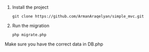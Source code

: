 1. Install the project
    ```
    git clone https://github.com/ArmanAraqelyan/simple_mvc.git
    ```
2. Run the migration
    ```
    php migrate.php
    ```

Make sure you have the correct data in DB.php